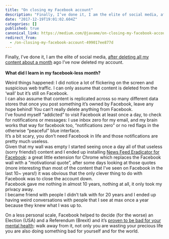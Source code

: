 ```yaml
---
title: "On closing my Facebook account"
description: "Finally, I’ve done it, I am the elite of social media, after deleting all my content about a month ago I’ve now deleted my account.\n \nWhat…"
date: "2017-12-19T19:01:02.604Z"
categories: []
published: true
canonical_link: https://medium.com/@javame/on-closing-my-facebook-account-499017ee877d
redirect_from:
  - /on-closing-my-facebook-account-499017ee877d
---
```


Finally, I’ve done it, I am the elite of social media, [after deleting all my content about a month](https://medium.com/@javame/walking-off-from-facebook-b4e7d4a6da97) ago I’ve now deleted my account.  
   
**What did I learn in my facebook-less month?**

Weird things happened: I did notice a lot of flickering on the screen and suspicious web traffic. I can only assume that content is deleted from the ‘wall’ but it’s still on Facebook.   
I can also assume that content is replicated across so many different data stores that once you post something it’s owned by Facebook, leave any hope behind! You can’t really delete anything from Facebook.   
I’ve found myself “addicted” to visit Facebook at least once a day, to check for notifications or messages: I use inbox zero for my email, and my brain works that way for facebook too, “notifications zero” or no red flags in the otherwise “peaceful” blue interface.   
It’s a bit scary, you don’t need Facebook in life and those notifications are pretty much useless.   
Given that my wall was empty I started seeing once a day all of that useless (sorry friends!) content and I ended up installing [News Feed Eradicator for Facebook](https://chrome.google.com/webstore/detail/news-feed-eradicator-for/fjcldmjmjhkklehbacihaiopjklihlgg): a great little extension for Chrome which replaces the Facebook wall with a “motivational quote”, after some days looking at those quotes (more interesting than most of the content that I’ve seen on Facebook in the last 10~ years!) it was obvious that the only clever thing to do with Facebook was to close the account down.   
Facebook gave me nothing in almost 10 years, nothing at all, it only took my privacy away.   
I became friend with people I didn’t talk with for 20 years and I ended up having weird conversations with people that I see at max once a year because they knew what I was up to.

On a less personal scale, Facebook helped to decide (for the worse) an Election (USA) and a Referendum (Brexit) and it’s [proven to be bad for your mental health](https://www.theguardian.com/technology/2017/dec/15/facebook-mental-health-psychology-social-media): walk away from it, not only you are wasting your precious life you are also doing something bad for yourself and for the world.
